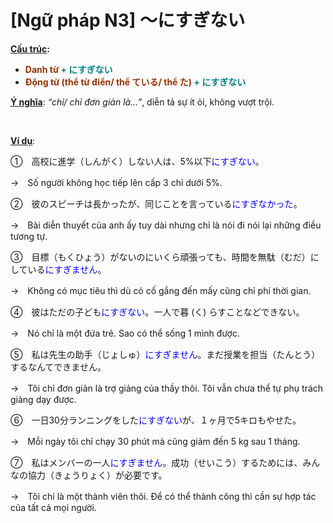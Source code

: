 # [Ngữ pháp N3] ～にすぎない
<div class="entry-content">
<p><strong><span style="text-decoration: underline;">Cấu trúc</span>:</strong></p>
<ul>
<li><span style="color: #008080;"><strong><span style="color: #993300;">Danh từ</span> + にすぎない</strong></span></li>
<li><span style="color: #008080;"><strong><span style="color: #993300;">Động từ (thể từ điển/ thể ている/ thể た)</span> + にすぎない</strong></span></li>
</ul>
<p><span style="text-decoration: underline;"><strong>Ý nghĩa</strong></span>: <em>“chỉ/ chỉ đơn giản là…”</em>, diễn tả sự ít ỏi, không vượt trội.</p>

<br/>
</p>
<p><span style="text-decoration: underline;"><strong>Ví dụ</strong></span>:</p>
<p>①　高校に進学（しんがく）しない人は、5%以下<span style="color: #0000ff;">にすぎない</span>。</p>
<p>→　Số người không học tiếp lên cấp 3 chỉ dưới 5%.</p>
<p>②　彼のスピーチは長かったが、同じことを言っている<span style="color: #0000ff;">にすぎなかった</span>。</p>
<p>→　Bài diễn thuyết của anh ấy tuy dài nhưng chỉ là nói đi nói lại những điều tương tự.</p>
<p>③　目標（もくひょう）がないのにいくら頑張っても、時間を無駄（むだ）にしている<span style="color: #0000ff;">にすぎません</span>。</p>
<p>→　Không có mục tiêu thì dù có cố gắng đến mấy cũng chỉ phí thời gian.</p>
<p>④　彼はただの子ども<span style="color: #0000ff;">にすぎない</span>。一人で暮 (く) らすことなどできない。</p>
<p>→　Nó chỉ là một đứa trẻ. Sao có thể sống 1 mình được.</p>
<p>⑤　私は先生の助手（じょしゅ）<span style="color: #0000ff;">にすぎません</span>。まだ授業を担当（たんとう）するなんてできません。</p>
<p>→　Tôi chỉ đơn giản là trợ giảng của thầy thôi. Tôi vẫn chưa thể tự phụ trách giảng dạy được.</p>
<p>⑥　一日30分ランニングをした<span style="color: #0000ff;">にすぎない</span>が、１ヶ月で5キロもやせた。</p>
<p>→　Mỗi ngày tôi chỉ chạy 30 phút mà cũng giảm đến 5 kg sau 1 tháng.</p>
<p>⑦　私はメンバーの一人<span style="color: #0000ff;">にすぎません</span>。成功（せいこう）するためには、みんなの協力（きょうりょく）が必要です。</p>
<p>→　Tôi chỉ là một thành viên thôi. Để có thể thành công thì cần sự hợp tác của tất cả mọi người.</p>

</div>